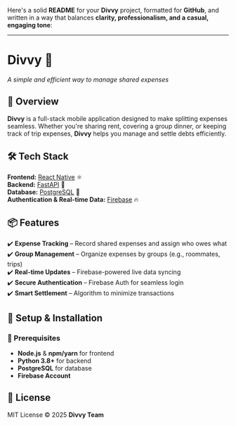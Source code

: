 Here's a solid **README** for your **Divvy** project, formatted for **GitHub**, and written in a way that balances **clarity, professionalism, and a casual, engaging tone**:  

---

# **Divvy** 💸  
*A simple and efficient way to manage shared expenses*  

## 🚀 Overview  
**Divvy** is a full-stack mobile application designed to make splitting expenses seamless. Whether you're sharing rent, covering a group dinner, or keeping track of trip expenses, **Divvy** helps you manage and settle debts efficiently.  

## 🛠️ Tech Stack  
**Frontend:** [React Native](https://reactnative.dev/) ⚛️  
**Backend:** [FastAPI](https://fastapi.tiangolo.com/) 🚀  
**Database:** [PostgreSQL](https://www.postgresql.org/) 🐘  
**Authentication & Real-time Data:** [Firebase](https://firebase.google.com/) 🔥  

## 📦 Features  
✔️ **Expense Tracking** – Record shared expenses and assign who owes what  
✔️ **Group Management** – Organize expenses by groups (e.g., roommates, trips)  
✔️ **Real-time Updates** – Firebase-powered live data syncing  
✔️ **Secure Authentication** – Firebase Auth for seamless login  
✔️ **Smart Settlement** – Algorithm to minimize transactions  

## 📍 Setup & Installation  

### 🔹 Prerequisites  
- **Node.js** & **npm/yarn** for frontend  
- **Python 3.8+** for backend  
- **PostgreSQL** for database  
- **Firebase Account**  

## 📜 License  
MIT License © 2025 **Divvy Team**  
